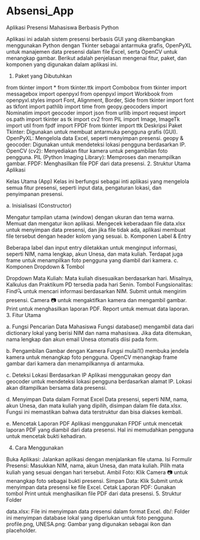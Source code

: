 # Absensi_App

Aplikasi Presensi Mahasiswa Berbasis Python

Aplikasi ini adalah sistem presensi berbasis GUI yang dikembangkan menggunakan Python dengan Tkinter sebagai antarmuka grafis, OpenPyXL untuk manajemen data presensi dalam file Excel, serta OpenCV untuk menangkap gambar. Berikut adalah penjelasan mengenai fitur, paket, dan komponen yang digunakan dalam aplikasi ini.

1. Paket yang Dibutuhkan

from tkinter import *
from tkinter.ttk import Combobox
from tkinter import messagebox
import openpyxl
from openpyxl import Workbook
from openpyxl.styles import Font, Alignment, Border, Side
from tkinter import font as tkfont
import pathlib
import time
from geopy.geocoders import Nominatim
import geocoder
import json
from urllib import request
import os.path
import tkinter as tk
import cv2
from PIL import Image, ImageTk
import util
from fpdf import FPDF
from tkinter import ttk
Deskripsi Paket
Tkinter: Digunakan untuk membuat antarmuka pengguna grafis (GUI).
OpenPyXL: Mengelola data Excel, seperti menyimpan presensi.
geopy & geocoder: Digunakan untuk mendeteksi lokasi pengguna berdasarkan IP.
OpenCV (cv2): Menyediakan fitur kamera untuk pengambilan foto pengguna.
PIL (Python Imaging Library): Memproses dan menampilkan gambar.
FPDF: Menghasilkan file PDF dari data presensi.
2. Struktur Utama Aplikasi

Kelas Utama (App)
Kelas ini berfungsi sebagai inti aplikasi yang mengelola semua fitur presensi, seperti input data, pengaturan lokasi, dan penyimpanan presensi.

a. Inisialisasi (Constructor)

Mengatur tampilan utama (window) dengan ukuran dan tema warna.
Memuat dan mengatur ikon aplikasi.
Mengecek keberadaan file data.xlsx untuk menyimpan data presensi, dan jika file tidak ada, aplikasi membuat file tersebut dengan header kolom yang sesuai.
b. Komponen Label & Entry

Beberapa label dan input entry diletakkan untuk menginput informasi, seperti NIM, nama lengkap, akun Unesa, dan mata kuliah.
Terdapat juga frame untuk menampilkan foto pengguna yang diambil dari kamera.
c. Komponen Dropdown & Tombol

Dropdown Mata Kuliah: Mata kuliah disesuaikan berdasarkan hari. Misalnya, Kalkulus dan Praktikum PD tersedia pada hari Senin.
Tombol Fungsionalitas:
Find🔍 untuk mencari informasi berdasarkan NIM.
Submit untuk mengirim presensi.
Camera 📷 untuk mengaktifkan kamera dan mengambil gambar.
Print untuk menghasilkan laporan PDF.
Report untuk memuat data laporan.
3. Fitur Utama

a. Fungsi Pencarian Data Mahasiswa
Fungsi database() mengambil data dari dictionary lokal yang berisi NIM dan nama mahasiswa. Jika data ditemukan, nama lengkap dan akun email Unesa otomatis diisi pada form.

b. Pengambilan Gambar dengan Kamera
Fungsi mulai1() membuka jendela kamera untuk menangkap foto pengguna. OpenCV menangkap frame gambar dari kamera dan menampilkannya di antarmuka.

c. Deteksi Lokasi Berdasarkan IP
Aplikasi menggunakan geopy dan geocoder untuk mendeteksi lokasi pengguna berdasarkan alamat IP. Lokasi akan ditampilkan bersama data presensi.

d. Menyimpan Data dalam Format Excel
Data presensi, seperti NIM, nama, akun Unesa, dan mata kuliah yang dipilih, disimpan dalam file data.xlsx. Fungsi ini memastikan bahwa data terstruktur dan bisa diakses kembali.

e. Mencetak Laporan PDF
Aplikasi menggunakan FPDF untuk mencetak laporan PDF yang diambil dari data presensi. Hal ini memudahkan pengguna untuk mencetak bukti kehadiran.

4. Cara Menggunakan

Buka Aplikasi: Jalankan aplikasi dengan menjalankan file utama.
Isi Formulir Presensi: Masukkan NIM, nama, akun Unesa, dan mata kuliah. Pilih mata kuliah yang sesuai dengan hari tersebut.
Ambil Foto: Klik Camera 📷 untuk menangkap foto sebagai bukti presensi.
Simpan Data: Klik Submit untuk menyimpan data presensi ke file Excel.
Cetak Laporan PDF: Gunakan tombol Print untuk menghasilkan file PDF dari data presensi.
5. Struktur Folder

data.xlsx: File ini menyimpan data presensi dalam format Excel.
db/: Folder ini menyimpan database lokal yang diperlukan untuk foto pengguna.
profile.png, UNESA.png: Gambar yang digunakan sebagai ikon dan placeholder.

